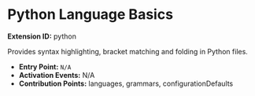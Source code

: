 # Python Language Basics

**Extension ID:** python

Provides syntax highlighting, bracket matching and folding in Python files.

* **Entry Point:** `N/A`
* **Activation Events:** N/A
* **Contribution Points:** languages, grammars, configurationDefaults
